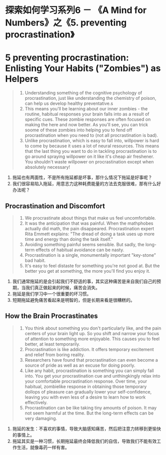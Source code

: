 # 探索如何学习系列6 － 《A Mind for Numbers》之《5. preventing procrastination》

# 5 preventing procrastination: Enlisting Your Habits ("Zombies") as Helpers
> 1. Understanding something of the cognitive psychology of procrastination, just like understanding the chemistry of poison, can help us develop healthy preventative.s
> 2. This means you'll be learning about our inner zombies - the routine, habitual responses your brain falls into as a result of specific cues. These zombie responses are often focused on making the here and now better. As you'll see, you can trick soome of these zombies into helping you to fend off procrastination when you need to (not all procrastination is bad).
> 3. Unlike procrastination, which is easy to fall into, willpower is hard to come by because it uses a lot of neural resources. This means that the last thing you want to do in tackling procrastination is to go around spraying willpower on it like it's cheap air freshener. You shouldn't waste willpower on procrastination except when absolutely necessary!

1. 拖延也有两面性，不是所有拖延都是坏事，那什么情况下拖延是好事呢？
2. 我们很容易陷入拖延，用意志力这种耗费能量的方法去克服很难，那有什么好办法呢？

## Procrastination and Discomfort
> 1. We procrastinate about things that make us feel uncomfortable.
> 2. It was the anticipation that was painful. When the mathphobes actually did math, the pain disappeared. Procrastination expert Rita Emmett explains: "The dread of doing a task uses up more time and energy than doing the task itself."
> 3. Avoiding something painful seems sensible. But sadly, the long-term effects of habitual avoidance can be nasty.
> 4. Procrastination is a single, monumentally important "key-stone" bad habit.
> 5. It's easy to feel distaste for something you're not good at. But the better you get at something, the more you'll find you enjoy it.

1. 我们通常拖延的是会引起我们不舒适的事，其实这种痛苦是来自我们自己的预期，当我们真正做起来的时候，痛苦会消失。
2. 拖延是我们学习中一个很重要的坏习惯。
3. 短期拖延避免痛苦看起来是明智的，但是长期来看是很糟糕的。

## How the Brain Procrastinates
> 1. You think about something you don't particularly like, and the pain centers of your brain light up. So you shift and narrow your focus of attention to something more enjoyable. This causes you to feel better, at least temporarily.
> 2. Procrastination is like addiction. It offers temporary excitement and relief from boring reality.
> 3. Researchers have found that procrastination can even become a source of pride as well as an excuse for doing poorly.
> 4. Like any habit, procrastination is something you can simply fall into. You get your procrastination cue and unthingkingly relax into your comfortable procrastination response. Over time, your habitual, zombielike response in obtaining those temporary dollops of pleasure can gradually lower your self-confidence, leaving you with even less of a desire to learn how to work effectively. 
> 5. Procrastination can be like taking tiny amounts of poison. It may not seem harmful at the time. But the long-term effects can be very damaging.

1. 拖延的发生：不喜欢的事情，导致大脑感知痛苦，然后把注意力转移到更愉快的事情上。
2. 拖延其实是一种习惯，长期拖延最终会降低我们的自信，导致我们不能有效工作生活，就像毒药一样有害。
